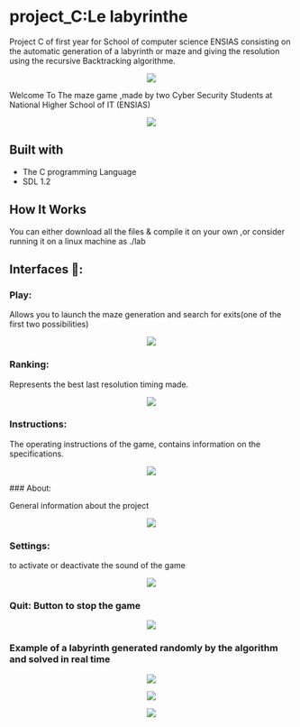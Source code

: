 # project_C:Le labyrinthe
Project C of first year for School of computer science ENSIAS consisting on the automatic generation of a labyrinth or maze and giving the resolution using the recursive Backtracking algorithme.
<p align="center">
  <img src="https://github.com/ikramsofia/project_C/blob/main/rapport/labyrintheproject.png"/>
</p>


Welcome To The maze game ,made by two Cyber Security Students at National Higher School of IT (ENSIAS) 

<p align="center">
  <img src="https://github.com/ikramsofia/project_C/blob/main/rapport/play.png"/>
</p>


## Built with

- The C programming Language
- SDL 1.2 

## How It Works

You can either download all the files & compile it on your own ,or consider running it on a linux machine as ./lab 

## Interfaces 📸️:

### Play: 

Allows you to launch the maze generation and search for exits(one of the first two possibilities)

<p align="center">
  <img src="https://github.com/ikramsofia/project_C/blob/main/Fichiers/images/play.jpeg"/>
</p>

### Ranking:

Represents the best last resolution timing made.
<p align="center">
  <img src="https://github.com/ikramsofia/project_C/blob/main/Fichiers/images/ranking.jpeg"/>
</p>

### Instructions:

The operating instructions of the game, contains information on the
specifications.

<p align="center">
  <img src="https://github.com/ikramsofia/project_C/blob/main/Fichiers/images/ranking.jpeg"/>
</p>
### About:

General information about the project

<p align="center">
  <img src="https://github.com/ikramsofia/project_C/blob/main/About/1.jpeg"/>
</p>

### Settings:

to activate or deactivate the sound of the game

<p align="center">
  <img src="https://github.com/ikramsofia/project_C/blob/main/Fichiers/images/Settings.jpeg"/>
</p>

### Quit: Button to stop the game

<p align="center">
  <img src="https://github.com/ikramsofia/project_C/blob/main/Fichiers/images/Quit.jpeg"/>
</p>

### Example of a labyrinth generated randomly by the algorithm and solved in real time

<p align="center">
  <img src="https://github.com/ikramsofia/project_C/blob/main/111.png"/>
</p>

<p align="center">
  <img src="https://github.com/ikramsofia/project_C/blob/main/222.png"/>
</p>

<p align="center">
  <img src="https://github.com/ikramsofia/project_C/blob/main/333.png"/>
</p>
